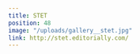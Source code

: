 ```yaml
---
title: STET
position: 48
image: "/uploads/gallery__stet.jpg"
link: http://stet.editorially.com/
---
```


